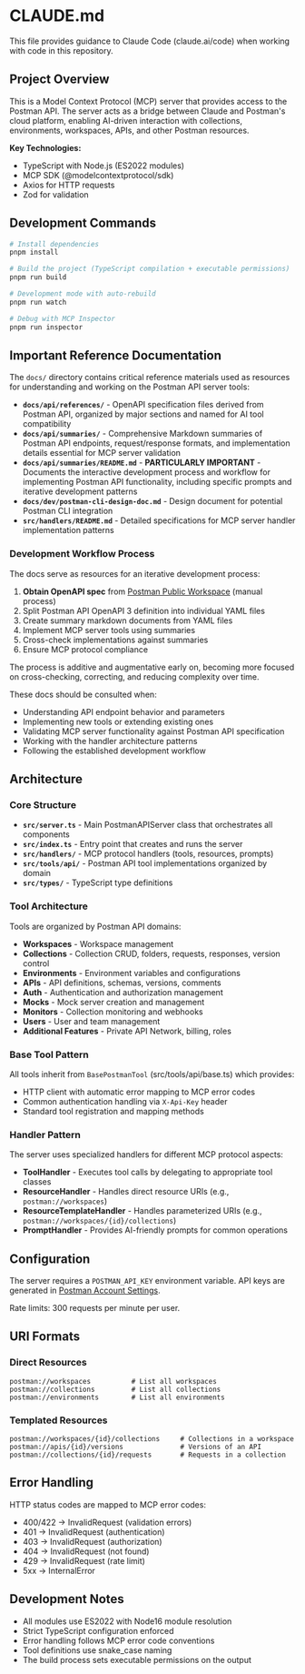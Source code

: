 # CLAUDE.md

This file provides guidance to Claude Code (claude.ai/code) when working with code in this repository.

## Project Overview

This is a Model Context Protocol (MCP) server that provides access to the Postman API. The server acts as a bridge between Claude and Postman's cloud platform, enabling AI-driven interaction with collections, environments, workspaces, APIs, and other Postman resources.

**Key Technologies:**
- TypeScript with Node.js (ES2022 modules)
- MCP SDK (@modelcontextprotocol/sdk)
- Axios for HTTP requests
- Zod for validation

## Development Commands

```bash
# Install dependencies
pnpm install

# Build the project (TypeScript compilation + executable permissions)
pnpm run build

# Development mode with auto-rebuild
pnpm run watch

# Debug with MCP Inspector
pnpm run inspector
```

## Important Reference Documentation

The `docs/` directory contains critical reference materials used as resources for understanding and working on the Postman API server tools:

- **`docs/api/references/`** - OpenAPI specification files derived from Postman API, organized by major sections and named for AI tool compatibility
- **`docs/api/summaries/`** - Comprehensive Markdown summaries of Postman API endpoints, request/response formats, and implementation details essential for MCP server validation
- **`docs/api/summaries/README.md`** - **PARTICULARLY IMPORTANT** - Documents the interactive development process and workflow for implementing Postman API functionality, including specific prompts and iterative development patterns
- **`docs/dev/postman-cli-design-doc.md`** - Design document for potential Postman CLI integration
- **`src/handlers/README.md`** - Detailed specifications for MCP server handler implementation patterns

### Development Workflow Process

The docs serve as resources for an iterative development process:

1. **Obtain OpenAPI spec** from [Postman Public Workspace](https://www.postman.com/postman/postman-public-workspace/documentation/i2uqzpp/postman-api) (manual process)
2. Split Postman API OpenAPI 3 definition into individual YAML files
3. Create summary markdown documents from YAML files
4. Implement MCP server tools using summaries
5. Cross-check implementations against summaries
6. Ensure MCP protocol compliance

The process is additive and augmentative early on, becoming more focused on cross-checking, correcting, and reducing complexity over time.

These docs should be consulted when:
- Understanding API endpoint behavior and parameters
- Implementing new tools or extending existing ones
- Validating MCP server functionality against Postman API specification
- Working with the handler architecture patterns
- Following the established development workflow

## Architecture


### Core Structure

- **`src/server.ts`** - Main PostmanAPIServer class that orchestrates all components
- **`src/index.ts`** - Entry point that creates and runs the server
- **`src/handlers/`** - MCP protocol handlers (tools, resources, prompts)
- **`src/tools/api/`** - Postman API tool implementations organized by domain
- **`src/types/`** - TypeScript type definitions

### Tool Architecture

Tools are organized by Postman API domains:
- **Workspaces** - Workspace management
- **Collections** - Collection CRUD, folders, requests, responses, version control
- **Environments** - Environment variables and configurations
- **APIs** - API definitions, schemas, versions, comments
- **Auth** - Authentication and authorization management
- **Mocks** - Mock server creation and management
- **Monitors** - Collection monitoring and webhooks
- **Users** - User and team management
- **Additional Features** - Private API Network, billing, roles

### Base Tool Pattern

All tools inherit from `BasePostmanTool` (src/tools/api/base.ts) which provides:
- HTTP client with automatic error mapping to MCP error codes
- Common authentication handling via `X-Api-Key` header
- Standard tool registration and mapping methods

### Handler Pattern

The server uses specialized handlers for different MCP protocol aspects:
- **ToolHandler** - Executes tool calls by delegating to appropriate tool classes
- **ResourceHandler** - Handles direct resource URIs (e.g., `postman://workspaces`)
- **ResourceTemplateHandler** - Handles parameterized URIs (e.g., `postman://workspaces/{id}/collections`)
- **PromptHandler** - Provides AI-friendly prompts for common operations

## Configuration

The server requires a `POSTMAN_API_KEY` environment variable. API keys are generated in [Postman Account Settings](https://go.postman.co/settings/me/api-keys).

Rate limits: 300 requests per minute per user.

## URI Formats

### Direct Resources
```
postman://workspaces          # List all workspaces
postman://collections         # List all collections
postman://environments        # List all environments
```

### Templated Resources
```
postman://workspaces/{id}/collections     # Collections in a workspace
postman://apis/{id}/versions              # Versions of an API
postman://collections/{id}/requests       # Requests in a collection
```

## Error Handling

HTTP status codes are mapped to MCP error codes:
- 400/422 → InvalidRequest (validation errors)
- 401 → InvalidRequest (authentication)
- 403 → InvalidRequest (authorization)
- 404 → InvalidRequest (not found)
- 429 → InvalidRequest (rate limit)
- 5xx → InternalError


## Development Notes

- All modules use ES2022 with Node16 module resolution
- Strict TypeScript configuration enforced
- Error handling follows MCP error code conventions
- Tool definitions use snake_case naming
- The build process sets executable permissions on the output
